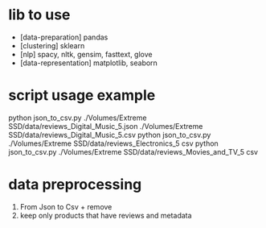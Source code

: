 # lib to use

- [data-preparation] pandas
- [clustering] sklearn
- [nlp] spacy, nltk, gensim, fasttext, glove
- [data-representation] matplotlib, seaborn

# script usage example

python json_to_csv.py ./Volumes/Extreme SSD/data/reviews_Digital_Music_5.json ./Volumes/Extreme SSD/data/reviews_Digital_Music_5.csv
python json_to_csv.py ./Volumes/Extreme SSD/data/reviews_Electronics_5 csv
python json_to_csv.py ./Volumes/Extreme SSD/data/reviews_Movies_and_TV_5 csv

# data preprocessing

1. From Json to Csv + remove
2. keep only products that have reviews and metadata
